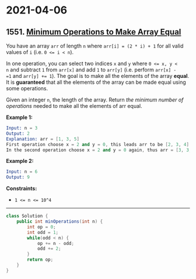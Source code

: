 # 2021-04-06

## 1551. [Minimum Operations to Make Array Equal](https://leetcode.com/problems/minimum-operations-to-make-array-equal/)

You have an array `arr` of length `n` where `arr[i] = (2 * i) + 1` for all valid values of `i` (i.e. `0 <= i < n`).

In one operation, you can select two indices `x` and `y` where `0 <= x, y < n` and subtract `1` from `arr[x]` and add `1` to `arr[y]` (i.e. perform `arr[x] -=1` and `arr[y] += 1`). The goal is to make all the elements of the array **equal**. It is **guaranteed** that all the elements of the array can be made equal using some operations.

Given an integer `n`, the length of the array. Return *the minimum number of operations* needed to make all the elements of arr equal.

**Example 1:**

```s
Input: n = 3
Output: 2
Explanation: arr = [1, 3, 5]
First operation choose x = 2 and y = 0, this leads arr to be [2, 3, 4]
In the second operation choose x = 2 and y = 0 again, thus arr = [3, 3, 3].
```

**Example 2:**

```s
Input: n = 6
Output: 9
```

**Constraints:**

- `1 <= n <= 10^4`

---

```java
class Solution {
    public int minOperations(int n) {
        int op = 0;
        int odd = 1;
        while(odd < n) {
            op += n - odd;
            odd += 2;
        }
        return op;
    }
}
```
